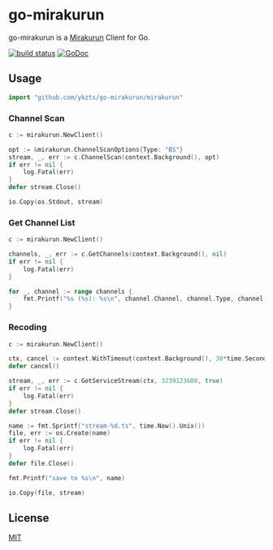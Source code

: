 # go-mirakurun

go-mirakurun is a [Mirakurun](https://github.com/Chinachu/Mirakurun) Client for Go.

[![build status](https://travis-ci.org/ykzts/go-mirakurun.svg?branch=master)](https://travis-ci.org/ykzts/go-mirakurun) [![GoDoc](https://godoc.org/github.com/ykzts/go-mirakurun/mirakurun?status.svg)](https://godoc.org/github.com/ykzts/go-mirakurun/mirakurun)

## Usage

```go
import "github.com/ykzts/go-mirakurun/mirakurun"
```

### Channel Scan

```go
c := mirakurun.NewClient()

opt := &mirakurun.ChannelScanOptions{Type: "BS"}
stream, _, err := c.ChannelScan(context.Background(), opt)
if err != nil {
	log.Fatal(err)
}
defer stream.Close()

io.Copy(os.Stdout, stream)
```

### Get Channel List

```go
c := mirakurun.NewClient()

channels, _, err := c.GetChannels(context.Background(), nil)
if err != nil {
	log.Fatal(err)
}

for _, channel := range channels {
	fmt.Printf("%s (%s): %s\n", channel.Channel, channel.Type, channel.Name)
}
```

### Recoding

```go
c := mirakurun.NewClient()

ctx, cancel := context.WithTimeout(context.Background(), 30*time.Second)
defer cancel()

stream, _, err := c.GetServiceStream(ctx, 3239123608, true)
if err != nil {
	log.Fatal(err)
}
defer stream.Close()

name := fmt.Sprintf("stream-%d.ts", time.Now().Unix())
file, err := os.Create(name)
if err != nil {
	log.Fatal(err)
}
defer file.Close()

fmt.Printf("save to %s\n", name)

io.Copy(file, stream)
```

## License

[MIT](LICENSE)
